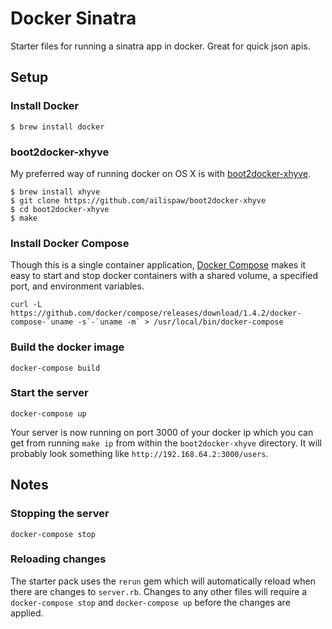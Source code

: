 Docker Sinatra
==============

Starter files for running a sinatra app in docker. Great for quick json apis.

## Setup

### Install Docker
```
$ brew install docker
```

### boot2docker-xhyve

My preferred way of running docker on OS X is with
[boot2docker-xhyve](https://github.com/ailispaw/boot2docker-xhyve/).

```
$ brew install xhyve
$ git clone https://github.com/ailispaw/boot2docker-xhyve
$ cd boot2docker-xhyve
$ make
```

### Install Docker Compose

Though this is a single container application, [Docker Compose](https://docs.docker.com/compose/)
makes it easy to start and stop docker containers with a shared volume, a specified
port, and environment variables.

```
curl -L https://github.com/docker/compose/releases/download/1.4.2/docker-compose-`uname -s`-`uname -m` > /usr/local/bin/docker-compose
```

### Build the docker image
```
docker-compose build
```

### Start the server
```
docker-compose up
```

Your server is now running on port 3000 of your docker ip which you can get from running
`make ip` from within the `boot2docker-xhyve` directory. It will probably look something
like `http://192.168.64.2:3000/users`.

## Notes

### Stopping the server

```
docker-compose stop
```

### Reloading changes

The starter pack uses the `rerun` gem which will automatically reload when there are
changes to `server.rb`. Changes to any other files will require a
`docker-compose stop` and `docker-compose up` before the changes are applied.
